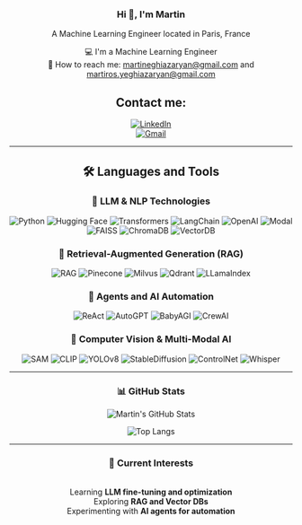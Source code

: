 <div align="center">

### Hi 👋, I'm Martin

A Machine Learning Engineer located in Paris, France  

💻 I'm a Machine Learning Engineer  
📩 How to reach me: [martineghiazaryan@gmail.com](mailto:martineghiazaryan@gmail.com) and [martiros.yeghiazaryan@gmail.com](mailto:martiros.yeghiazaryan@gmail.com)  

## Contact me:

[![LinkedIn](https://img.shields.io/badge/LinkedIn-0077B5?style=for-the-badge&logo=linkedin&logoColor=white)](https://www.linkedin.com/in/martin-yeghiazaryan/)  
[![Gmail](https://img.shields.io/badge/Gmail-D14836?style=for-the-badge&logo=gmail&logoColor=white)](mailto:martineghiazaryan@gmail.com)

---

## 🛠️ Languages and Tools

### 🔹 LLM & NLP Technologies

![Python](https://img.shields.io/badge/Python-3776AB?style=for-the-badge&logo=python&logoColor=white)
![Hugging Face](https://img.shields.io/badge/HuggingFace-FFD700?style=for-the-badge&logo=huggingface&logoColor=black)
![Transformers](https://img.shields.io/badge/Transformers-000000?style=for-the-badge&logo=transformers&logoColor=white)
![LangChain](https://img.shields.io/badge/LangChain-000000?style=for-the-badge&logo=langchain&logoColor=white)
![OpenAI](https://img.shields.io/badge/OpenAI-412991?style=for-the-badge&logo=openai&logoColor=white)
![Modal](https://img.shields.io/badge/Modal-000000?style=for-the-badge&logo=modal&logoColor=white)
![FAISS](https://img.shields.io/badge/FAISS-0096FF?style=for-the-badge&logo=faiss&logoColor=white)
![ChromaDB](https://img.shields.io/badge/ChromaDB-FF5733?style=for-the-badge&logo=chromadb&logoColor=white)
![VectorDB](https://img.shields.io/badge/VectorDB-1E88E5?style=for-the-badge&logo=weaviate&logoColor=white)

### 🔹 Retrieval-Augmented Generation (RAG)

![RAG](https://img.shields.io/badge/RAG-1E88E5?style=for-the-badge&logo=weaviate&logoColor=white)
![Pinecone](https://img.shields.io/badge/Pinecone-0055FF?style=for-the-badge&logo=pinecone&logoColor=white)
![Milvus](https://img.shields.io/badge/Milvus-FF4500?style=for-the-badge&logo=milvus&logoColor=white)
![Qdrant](https://img.shields.io/badge/Qdrant-4CAF50?style=for-the-badge&logo=qdrant&logoColor=white)
![LLamaIndex](https://img.shields.io/badge/LLamaIndex-800080?style=for-the-badge&logo=llamaindex&logoColor=white)

### 🔹 Agents and AI Automation

![ReAct](https://img.shields.io/badge/ReAct-0000FF?style=for-the-badge&logo=react&logoColor=white)
![AutoGPT](https://img.shields.io/badge/AutoGPT-800000?style=for-the-badge&logo=autogpt&logoColor=white)
![BabyAGI](https://img.shields.io/badge/BabyAGI-FF8C00?style=for-the-badge&logo=babyagi&logoColor=white)
![CrewAI](https://img.shields.io/badge/CrewAI-0081CB?style=for-the-badge&logo=crewai&logoColor=white)

### 🔹 Computer Vision & Multi-Modal AI

![SAM](https://img.shields.io/badge/SegmentAnything-0052CC?style=for-the-badge&logo=meta&logoColor=white)
![CLIP](https://img.shields.io/badge/CLIP-0081CB?style=for-the-badge&logo=openai&logoColor=white)
![YOLOv8](https://img.shields.io/badge/YOLOv8-1E88E5?style=for-the-badge&logo=ultralytics&logoColor=white)
![StableDiffusion](https://img.shields.io/badge/StableDiffusion-4B0082?style=for-the-badge&logo=stablediffusion&logoColor=white)
![ControlNet](https://img.shields.io/badge/ControlNet-FF6F00?style=for-the-badge&logo=controlnet&logoColor=white)
![Whisper](https://img.shields.io/badge/Whisper-32CD32?style=for-the-badge&logo=openai&logoColor=white)

---

### 📊 GitHub Stats

![Martin's GitHub Stats](https://github-readme-stats.vercel.app/api?username=martineghiazaryan&show_icons=true&theme=light)

![Top Langs](https://github-readme-stats.vercel.app/api/top-langs/?username=martineghiazaryan&layout=compact&theme=light)

---

### 🌱 Current Interests
<br>Learning **LLM fine-tuning and optimization**
<br>Exploring **RAG and Vector DBs**
<br>Experimenting with **AI agents for automation**

</div>
